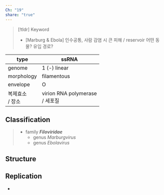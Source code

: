 ```yaml
---
Ch: "19"
share: "true"
---
```


>[!tldr] Keyword
>- [Marburg & Ebola] 인수공통, 사람 감염 시 큰 피해 / reservoir 어떤 동물? 유입 경로?


| type         | ssRNA                          |
| ------------ | ------------------------------ |
| genome       | 1 (-) linear                   |
| morphology   | filamentous                    |
| envelope     | O                              |
| 복제효소<br>/ 장소 | virion RNA polymerase<br>/ 세포질 |

## Classification
> - family ***Filoviridae***
> 	- genus *Marburgvirus*
> 	- genus *Ebolavirus*

## Structure

## Replication
- 